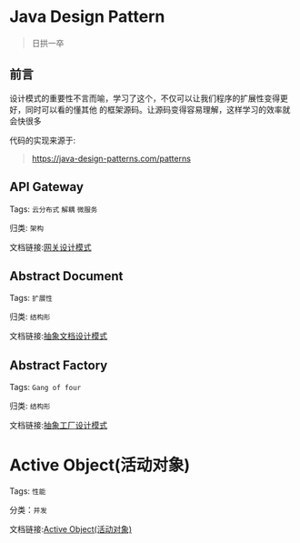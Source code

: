 # Java Design Pattern

> 日拱一卒

## 前言

设计模式的重要性不言而喻，学习了这个，不仅可以让我们程序的扩展性变得更好，同时可以看的懂其他
的框架源码。让源码变得容易理解，这样学习的效率就会快很多

代码的实现来源于:

> https://java-design-patterns.com/patterns

## API Gateway

Tags: `云分布式` `解耦` `微服务`

归类: `架构`

文档链接:[网关设计模式](./docs/API-Gateway.md)

## Abstract Document

Tags: `扩展性`

归类: `结构形`

文档链接:[抽象文档设计模式](./docs/Abstract-Document.md)

## Abstract Factory

Tags: `Gang of four`

归类: `结构形`

文档链接:[抽象工厂设计模式](./docs/Abstract-Factory.md)

# Active Object(活动对象)

Tags: `性能`

分类：`并发`

文档链接:[Active Object(活动对象)](./docs/Active-Object.md)